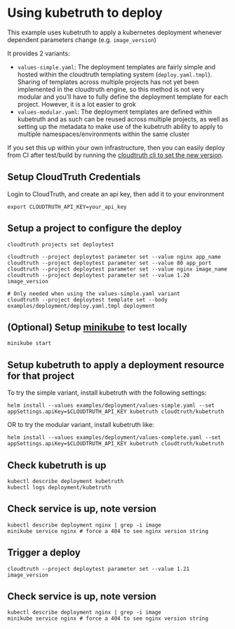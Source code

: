 # Using kubetruth to deploy

This example uses kubetruth to apply a kubernetes deployment whenever dependent parameters change (e.g. `image_version`)

It provides 2 variants:

 * `values-simple.yaml`:
   The deployment templates are fairly simple and hosted within the cloudtruth
   templating system (`deploy.yaml.tmpl`).  Sharing of templates across multiple
   projects has not yet been implemented in the cloudtruth engine, so this
   method is not very modular and you'll have to fully define the deployment
   template for each project.  However, it is a lot easier to grok
 * `values-modular.yaml`:
   The deployment templates are defined within kubetruth and as such can be
   reused across multiple projects, as well as setting up the metadata to make
   use of the kubetruth ability to apply to multiple namespaces/environments
   within the same cluster

If you set this up within your own infrastructure, then you can easily deploy
from CI after test/build by running the [cloudtruth cli to set the new version](#trigger-a-deploy).

## Setup CloudTruth Credentials

Login to CloudTruth, and create an api key, then add it to your environment

```
export CLOUDTRUTH_API_KEY=your_api_key
```

## Setup a project to configure the deploy

```
cloudtruth projects set deploytest

cloudtruth --project deploytest parameter set --value nginx app_name
cloudtruth --project deploytest parameter set --value 80 app_port
cloudtruth --project deploytest parameter set --value nginx image_name
cloudtruth --project deploytest parameter set --value 1.20 image_version

# Only needed when using the values-simple.yaml variant
cloudtruth --project deploytest template set --body examples/deployment/deploy.yaml.tmpl deployment
```

## (Optional) Setup [minikube](https://minikube.sigs.k8s.io/docs/start/) to test locally
```
minikube start
```

## Setup kubetruth to apply a deployment resource for that project

To try the simple variant, install kubetruth with the following settings:
```
helm install --values examples/deployment/values-simple.yaml --set appSettings.apiKey=$CLOUDTRUTH_API_KEY kubetruth cloudtruth/kubetruth
```

OR to try the modular variant, install kubetruth like:
```
helm install --values examples/deployment/values-complete.yaml --set appSettings.apiKey=$CLOUDTRUTH_API_KEY kubetruth cloudtruth/kubetruth
```

## Check kubetruth is up

```
kubectl describe deployment kubetruth
kubectl logs deployment/kubetruth
```

## Check service is up, note version

```
kubectl describe deployment nginx | grep -i image
minikube service nginx # force a 404 to see nginx version string
```

## Trigger a deploy

```
cloudtruth --project deploytest parameter set --value 1.21 image_version
```

## Check service is up, note version

```
kubectl describe deployment nginx | grep -i image
minikube service nginx # force a 404 to see nginx version string
```
